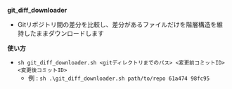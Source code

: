 **git_diff_downloader**
- Gitリポジトリ間の差分を比較し、差分があるファイルだけを階層構造を維持したままダウンロードします

**使い方**
- `sh git_diff_downloader.sh <gitディレクトリまでのパス> <変更前コミットID> <変更後コミットID>`
  - 例 : `sh .\git_diff_downloader.sh path/to/repo 61a474 98fc95`